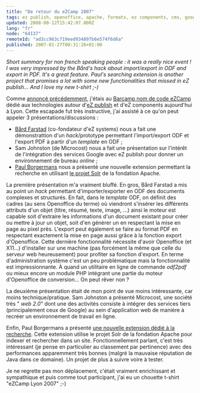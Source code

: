 ```yaml
---
title: "De retour du eZCamp 2007"
tags: ez publish, openoffice, apache, formats, ez components, cms, google, web
updated: 2008-08-12T15:42:07.000Z
lang: "fr"
node: "64137"
remoteId: "ad3cc963c719eed934897b6e574f6d6a"
published: 2007-01-27T00:31:26+01:00
---
```


*Short summary for non french speaking people : it was a really nice event ! I was very impressed by the Bård's hack about import/export in ODF and export in PDF. It's a great feature. Paul's searching extension is another project that promises a lot with some new functionalities that missed in eZ publish... And I love my new t-shirt ;-)*


Comme [annoncé précédemment](/post/ezcamp-a-lyon-le-26-janvier-2007), j'étais au [Barcamp nom de code eZCamp](http://barcamp.org/EzCampLyon) dédié aux technologies autour d'[eZ publish](/tag/ez-publish) et d'eZ components aujourd'hui à Lyon. Cette escapade fut très instructive, j'ai assisté à ce qu'on peut appeler 3 présentations/discussions :

* [Bård Farstad](http://papelipe.no/) (co-fondateur d'eZ systems) nous a fait une démonstrattion d'un *hack*/prototype permettant l'import/export ODF et l'export PDF à partir d'un *template* en ODF ;
* Sam Johnston (de Microcost) nous a fait une présentation sur l'intérêt de l'intégration des services Google avec eZ publish pour donner un environnement de bureau *online* ;
* [Paul Borgermans](http://walhalla.wordpress.com/) nous a présenté une nouvelle extension permettant la recherche en utilisant [le projet Solr](http://lucene.apache.org/solr/) de la fondation Apache.


La première présentation m'a vraiment bluffé. En gros, Bård Farstad a mis au point un *hack* permettant d'importer/exporter en ODF des documents complexes et structurés. En fait, dans le *template* ODF, on définit des cadres (au sens Openoffice du terme) où viendront s'insérer les différents attributs d'un objet (titre, résumé, texte, image, ...) ainsi le moteur est capable soit d'extraire les informations d'un document existant pour créer ou mettre à jour un objet, soit d'en génèrer un en respectant la mise en page au pixel près. L'export peut également se faire au format PDF en respectant exactement la mise en page aussi grâce à la fonction export d'Openoffice. Cette dernière fonctionnalité nécessite d'avoir Openoffice (et X11...) d'installer sur une machine (pas forcément la même que celle du serveur web heureusement) pour profiter sa fonction d'export. En terme d'administration système c'est un peu problématique mais la fonctionnalité est impressionnante. À quand un utilitaire en ligne de commande *odf2pdf* ou mieux encore un module PHP intégrant une partie du moteur d'Openoffice de conversion... On peut rêver non ?


La deuxième présentation était de mon point de vue moins intéressante, car moins technique/pratique. Sam Johnston a présenté Microcost, une société très &quot; *web 2.0*&quot; dont une des activités consiste à intégrer des services tiers (principalement ceux de Google) au sein d'application web de manière à recréer un environnement de travail en ligne.


Enfin, Paul Borgermans a présenté [une nouvelle extension dédié à la recherche](http://walhalla.wordpress.com/2007/01/17/ez-barcamp-lyon-advanced-searching-and-navigation-topic/). Cette extension utilise le projet Solr de la fondation Apache pour indexer et rechercher dans un site. Fonctionnellement parlant, c'est très intéressant (je pense en particulier au classement par pertinence) avec des performances apparemment très bonnes (malgré la mauvaise réputation de Java dans ce domaine). Un projet de plus à suivre voire à tester.


Je ne regrette pas mon déplacement, c'était vraiment enrichissant et sympathique et puis comme tout participant, j'ai eu un chouette t-shirt &quot;eZCamp Lyon 2007&quot; ;-)

